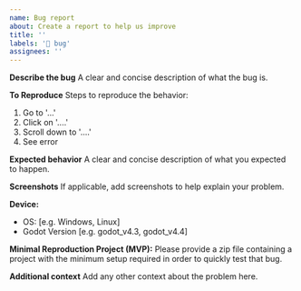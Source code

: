 ```yaml
---
name: Bug report
about: Create a report to help us improve
title: ''
labels: '🐛 bug'
assignees: ''
---
```


**Describe the bug**
A clear and concise description of what the bug is.

**To Reproduce**
Steps to reproduce the behavior:
1. Go to '...'
2. Click on '....'
3. Scroll down to '....'
4. See error

**Expected behavior**
A clear and concise description of what you expected to happen.

**Screenshots**
If applicable, add screenshots to help explain your problem.

**Device:**
 - OS: [e.g. Windows, Linux]
 - Godot Version [e.g. godot_v4.3, godot_v4.4]

**Minimal Reproduction Project (MVP):**
Please provide a zip file containing a project with the minimum setup required in order to quickly test that bug.

**Additional context**
Add any other context about the problem here.
